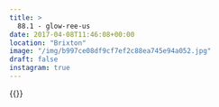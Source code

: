 ```yaml
---
title: >
  88.1 - glow-ree-us
date: 2017-04-08T11:46:08+00:00
location: "Brixton"
image: "/img/b997ce08df9cf7ef2c88ea745e94a052.jpg"
draft: false
instagram: true
---
```


{{<photo src="/img/b997ce08df9cf7ef2c88ea745e94a052.jpg">}}
